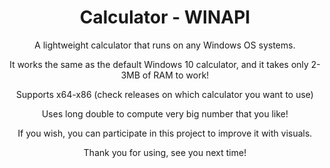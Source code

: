 <h1 align = "center">Calculator - WINAPI</h1>
<p align= "center">A lightweight calculator that runs on any Windows OS systems.</p>
<p align= "center">It works the same as the default Windows 10 calculator, and it takes only 2-3MB of RAM to work!</p>
<p align= "center">Supports x64-x86 (check releases on which calculator you want to use)</p>
<p align= "center">Uses long double to compute very big number that you like!</p>
<p align= "center">If you wish, you can participate in this project to improve it with visuals.</p>
<p align= "center">Thank you for using, see you next time!</p>
